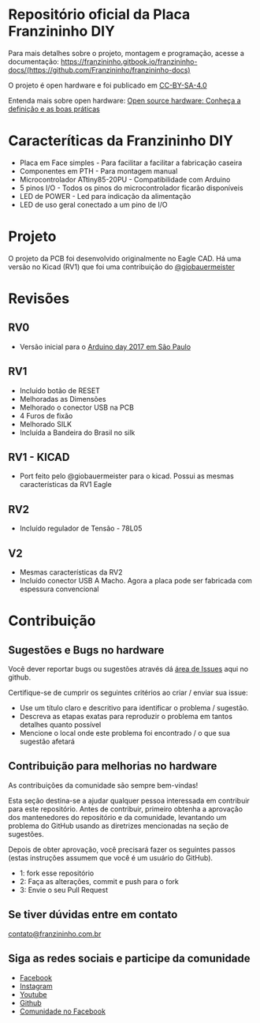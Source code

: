 # Repositório oficial da Placa Franzininho DIY


Para mais detalhes sobre o projeto, montagem e programação, acesse a documentação: https://franzininho.gitbook.io/franzininho-docs/(https://github.com/Franzininho/franzininho-docs)

O projeto é open hardware e foi publicado em [CC-BY-SA-4.0](https://github.com/Franzininho/franzininho-diy-board/blob/master/LICENSE)

Entenda mais sobre open hardware: [Open source hardware: Conheça a definição e as boas práticas](https://www.embarcados.com.br/open-hardware-definicao/)



# Caracteríticas da Franzininho DIY

- Placa em Face simples - Para facilitar a facilitar a fabricação caseira
- Componentes em PTH - Para montagem manual
- Microcontrolador ATtiny85-20PU - Compatibilidade com Arduino 
- 5 pinos I/O - Todos os pinos do microcontrolador ficarão disponíveis
- LED de POWER - Led para indicação da alimentação
- LED de uso geral conectado a um pino de I/O


# Projeto

O projeto da PCB foi desenvolvido originalmente no Eagle CAD. Há uma versão no Kicad (RV1) que foi uma contribuição do [@giobauermeister](https://github.com/giobauermeister)


# Revisões

## RV0

- Versão inicial para o [Arduino day 2017 em São Paulo](http://arduinosaopaulo.cc/)

## RV1

- Incluído botão de RESET
- Melhoradas as Dimensões
- Melhorado o conector USB na PCB
- 4 Furos de fixão
- Melhorado SILK
- Incluída a Bandeira do Brasil no silk

## RV1 - KICAD

- Port feito pelo @giobauermeister para o kicad. Possui as mesmas características da RV1 Eagle

## RV2

- Incluído regulador de Tensão - 78L05

## V2

- Mesmas características da RV2
- Incluído conector USB A Macho. Agora a placa pode ser fabricada com espessura convencional


# Contribuição

## Sugestões e Bugs no hardware

Você dever reportar bugs ou sugestões através dá [área de Issues](https://github.com/Franzininho/franzininho-diy-board/issues) aqui no github.

Certifique-se de cumprir os seguintes critérios ao criar / enviar sua issue:

- Use um título claro e descritivo para identificar o problema / sugestão.
- Descreva as etapas exatas para reproduzir o problema em tantos detalhes quanto possível
- Mencione o local onde este problema foi encontrado / o que sua sugestão afetará


## Contribuição para melhorias no hardware

As contribuições da comunidade são sempre bem-vindas!

Esta seção destina-se a ajudar qualquer pessoa interessada em contribuir para este repositório.
Antes de contribuir, primeiro obtenha a aprovação dos mantenedores do repositório e da comunidade, levantando um problema do GitHub usando as diretrizes mencionadas na seção de sugestões.
 
Depois de obter aprovação, você precisará fazer os seguintes passos (estas instruções assumem que você é um usuário do GitHub). 

- 1: fork esse repositório
- 2: Faça as alterações, commit e push para o fork
- 3: Envie o seu Pull Request


## Se tiver dúvidas entre em contato

contato@franzininho.com.br

## Siga as redes sociais e participe da comunidade

- [Facebook](https://goo.gl/1adfUv)
- [Instagram](https://goo.gl/PbgHqA)
- [Youtube](https://goo.gl/pJqHjC)
- [Github](https://goo.gl/pW5orZ)
- [Comunidade no Facebook](https://goo.gl/fskViM)














